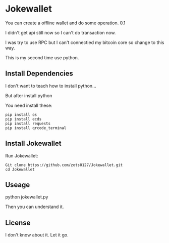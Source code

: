 # Jokewallet
You can create a offline wallet and do some operation. 0.1

I didn't get api still now so I can't do transaction now.

I was try to use RPC but I can't connectied my bitcoin core so change to this way.

This is my second time use python.

## Install Dependencies
I don't want to teach how to install python...

But after install python

You need install these:

    pip install os
    pip install ecds
    pip install requests
    pip install qrcode_terminal


## Install Jokewallet
Run Jokewallet:

    Git clone https://github.com/zots0127/Jokewallet.git
    cd Jokewallet

## Useage

python jokewallet.py

Then you can understand it.

## License

I don't know about it. Let it go.
